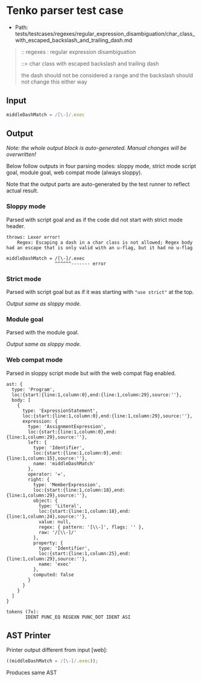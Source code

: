 # Tenko parser test case

- Path: tests/testcases/regexes/regular_expression_disambiguation/char_class_with_escaped_backslash_and_trailing_dash.md

> :: regexes : regular expression disambiguation
>
> ::> char class with escaped backslash and trailing dash
>
> the dash should not be considered a range and the backslash should not change this either way

## Input

`````js
middleDashMatch = /[\-]/.exec
`````

## Output

_Note: the whole output block is auto-generated. Manual changes will be overwritten!_

Below follow outputs in four parsing modes: sloppy mode, strict mode script goal, module goal, web compat mode (always sloppy).

Note that the output parts are auto-generated by the test runner to reflect actual result.

### Sloppy mode

Parsed with script goal and as if the code did not start with strict mode header.

`````
throws: Lexer error!
    Regex: Escaping a dash in a char class is not allowed; Regex body had an escape that is only valid with an u-flag, but it had no u-flag

middleDashMatch = /[\-]/.exec
                  ^^^^^^------- error
`````

### Strict mode

Parsed with script goal but as if it was starting with `"use strict"` at the top.

_Output same as sloppy mode._

### Module goal

Parsed with the module goal.

_Output same as sloppy mode._

### Web compat mode

Parsed in sloppy script mode but with the web compat flag enabled.

`````
ast: {
  type: 'Program',
  loc:{start:{line:1,column:0},end:{line:1,column:29},source:''},
  body: [
    {
      type: 'ExpressionStatement',
      loc:{start:{line:1,column:0},end:{line:1,column:29},source:''},
      expression: {
        type: 'AssignmentExpression',
        loc:{start:{line:1,column:0},end:{line:1,column:29},source:''},
        left: {
          type: 'Identifier',
          loc:{start:{line:1,column:0},end:{line:1,column:15},source:''},
          name: 'middleDashMatch'
        },
        operator: '=',
        right: {
          type: 'MemberExpression',
          loc:{start:{line:1,column:18},end:{line:1,column:29},source:''},
          object: {
            type: 'Literal',
            loc:{start:{line:1,column:18},end:{line:1,column:24},source:''},
            value: null,
            regex: { pattern: '[\\-]', flags: '' },
            raw: '/[\\-]/'
          },
          property: {
            type: 'Identifier',
            loc:{start:{line:1,column:25},end:{line:1,column:29},source:''},
            name: 'exec'
          },
          computed: false
        }
      }
    }
  ]
}

tokens (7x):
       IDENT PUNC_EQ REGEXN PUNC_DOT IDENT ASI
`````


## AST Printer

Printer output different from input [web]:

````js
((middleDashMatch = /[\-]/.exec));
````

Produces same AST

